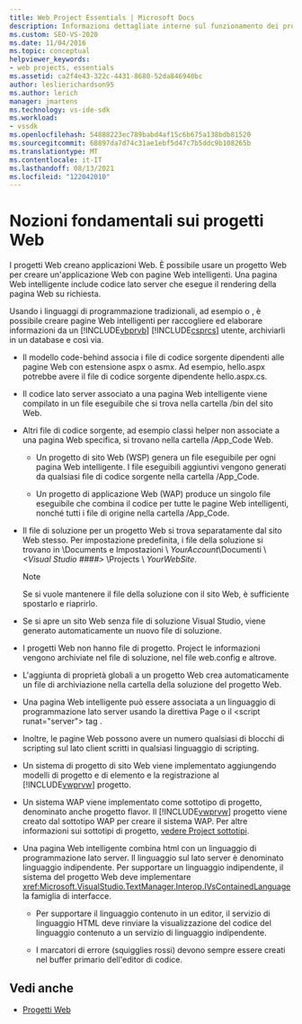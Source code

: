 ```yaml
---
title: Web Project Essentials | Microsoft Docs
description: Informazioni dettagliate interne sul funzionamento dei progetti Web in Visual Studio.
ms.custom: SEO-VS-2020
ms.date: 11/04/2016
ms.topic: conceptual
helpviewer_keywords:
- web projects, essentials
ms.assetid: ca2f4e43-322c-4431-8680-52da846940bc
author: leslierichardson95
ms.author: lerich
manager: jmartens
ms.technology: vs-ide-sdk
ms.workload:
- vssdk
ms.openlocfilehash: 54888223ec789babd4af15c6b675a138bdb81520
ms.sourcegitcommit: 68897da7d74c31ae1ebf5d47c7b5ddc9b108265b
ms.translationtype: MT
ms.contentlocale: it-IT
ms.lasthandoff: 08/13/2021
ms.locfileid: "122042010"
---
```

# <a name="web-project-essentials"></a>Nozioni fondamentali sui progetti Web
I progetti Web creano applicazioni Web. È possibile usare un progetto Web per creare un'applicazione Web con pagine Web intelligenti. Una pagina Web intelligente include codice lato server che esegue il rendering della pagina Web su richiesta.

 Usando i linguaggi di programmazione tradizionali, ad esempio o , è possibile creare pagine Web intelligenti per raccogliere ed elaborare informazioni da un [!INCLUDE[vbprvb](../../code-quality/includes/vbprvb_md.md)] [!INCLUDE[csprcs](../../data-tools/includes/csprcs_md.md)] utente, archiviarli in un database e così via.

- Il modello code-behind associa i file di codice sorgente dipendenti alle pagine Web con estensione aspx o asmx. Ad esempio, hello.aspx potrebbe avere il file di codice sorgente dipendente hello.aspx.cs.

- Il codice lato server associato a una pagina Web intelligente viene compilato in un file eseguibile che si trova nella cartella /bin del sito Web.

- Altri file di codice sorgente, ad esempio classi helper non associate a una pagina Web specifica, si trovano nella cartella /App_Code Web.

  - Un progetto di sito Web (WSP) genera un file eseguibile per ogni pagina Web intelligente. I file eseguibili aggiuntivi vengono generati da qualsiasi file di codice sorgente nella cartella /App_Code.

  - Un progetto di applicazione Web (WAP) produce un singolo file eseguibile che combina il codice per tutte le pagine Web intelligenti, nonché tutti i file di origine nella cartella /App_Code.

- Il file di soluzione per un progetto Web si trova separatamente dal sito Web stesso. Per impostazione predefinita, i file della soluzione si trovano in \Documents e Impostazioni \\ *YourAccount*\Documenti \\ *\<Visual Studio ####>* \Projects \\ *YourWebSite*.

  > [!NOTE]
  > Se si vuole mantenere il file della soluzione con il sito Web, è sufficiente spostarlo e riaprirlo.

- Se si apre un sito Web senza file di soluzione Visual Studio, viene generato automaticamente un nuovo file di soluzione.

- I progetti Web non hanno file di progetto. Project le informazioni vengono archiviate nel file di soluzione, nel file web.config e altrove.

- L'aggiunta di proprietà globali a un progetto Web crea automaticamente un file di archiviazione nella cartella della soluzione del progetto Web.

- Una pagina Web intelligente può essere associata a un linguaggio di programmazione lato server usando la direttiva Page o il \<script runat="server"> tag .

- Inoltre, le pagine Web possono avere un numero qualsiasi di blocchi di scripting sul lato client scritti in qualsiasi linguaggio di scripting.

- Un sistema di progetto di sito Web viene implementato aggiungendo modelli di progetto e di elemento e la registrazione al [!INCLUDE[vwprvw](../../extensibility/internals/includes/vwprvw_md.md)] progetto.

- Un sistema WAP viene implementato come sottotipo di progetto, denominato anche progetto flavor. Il [!INCLUDE[vwprvw](../../extensibility/internals/includes/vwprvw_md.md)] progetto viene creato dal sottotipo WAP per creare il sistema WAP. Per altre informazioni sui sottotipi di progetto, [vedere Project sottotipi](../../extensibility/internals/project-subtypes.md).

- Una pagina Web intelligente combina html con un linguaggio di programmazione lato server. Il linguaggio sul lato server è denominato linguaggio indipendente. Per supportare un linguaggio indipendente, il sistema del progetto Web deve implementare <xref:Microsoft.VisualStudio.TextManager.Interop.IVsContainedLanguage> la famiglia di interfacce.

  - Per supportare il linguaggio contenuto in un editor, il servizio di linguaggio HTML deve rinviare la visualizzazione del codice del linguaggio contenuto a un servizio di linguaggio indipendente.

  - I marcatori di errore (squigglies rossi) devono sempre essere creati nel buffer primario dell'editor di codice.

## <a name="see-also"></a>Vedi anche
- [Progetti Web](../../extensibility/internals/web-projects.md)
